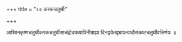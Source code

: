 +++
title = "८० करकचतुर्थीः"

+++

आश्विनकृष्णचतुर्थीकरकचतुर्थीसाचंद्रोदयव्यापिनीग्राह्या दिनद्वयेतद्व्यापत्यादौसंकष्टचतुर्थीवन्निर्णयः ॥
